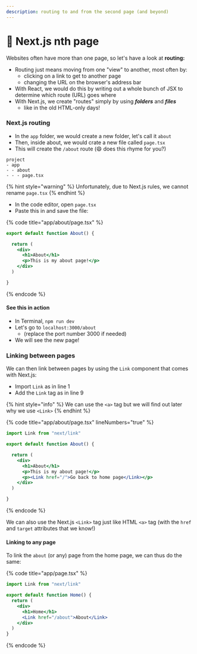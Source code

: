 ```yaml
---
description: routing to and from the second page (and beyond)
---
```


# 🔢 Next.js nth page

Websites often have more than one page, so let's have a look at **routing:**

* Routing just means moving from one "view" to another,  most often by:
  * clicking on a link to get to another page
  * changing the URL on the browser's address bar
* With React, we would do this by writing out a whole bunch of JSX to determine which route (URL) goes where
* With Next.js, we create "routes" simply by using _**folders**_ and _**files**_
  * like in the old HTML-only days!

### Next.js routing

* In the `app` folder, we would create a new folder, let's call it `about`
* Then, inside about, we would crate a new file called `page.tsx`
* This will create the `/about` route (😄 does this rhyme for you?)

```
project
- app
- - about
- - - page.tsx
```

{% hint style="warning" %}
Unfortunately, due to Next.js rules, we cannot rename `page.tsx`
{% endhint %}

* In the code editor, open `page.tsx`
* Paste this in and save the file:

{% code title="app/about/page.tsx" %}
```jsx
export default function About() {

  return ( 
    <div>
      <h1>About</h1>
      <p>This is my about page!</p>
    </div>  
  )

}
```
{% endcode %}

#### See this in action

* In Terminal, `npm run dev`&#x20;
* Let's go to `localhost:3000/about`&#x20;
  * (replace the port number 3000 if needed)
* We will see the new page!

### Linking between pages

We can then link between pages by using the `Link` component that comes with Next.js:

* Import `Link` as in line 1
* Add the `Link` tag as in line 9

{% hint style="info" %}
We can use the `<a>` tag but we will find out later why we use `<Link>`&#x20;
{% endhint %}

{% code title="app/about/page.tsx" lineNumbers="true" %}
```jsx
import Link from "next/link"

export default function About() {

  return ( 
    <div>
      <h1>About</h1>
      <p>This is my about page!</p>
      <p><Link href="/">Go back to home page</Link></p>
    </div>  
  )

}
```
{% endcode %}

We can also use the Next.js `<Link>` tag just like HTML `<a>` tag (with the `href` and `target` attributes that we know!)

#### Linking to any page

To link the `about` (or any) page from the home page, we can thus do the same:

{% code title="app/page.tsx" %}
```jsx
import Link from "next/link"

export default function Home() {
  return (
    <div>
      <h1>Home</h1>
      <Link href="/about">About</Link>    
    </div>
  )
}
```
{% endcode %}
